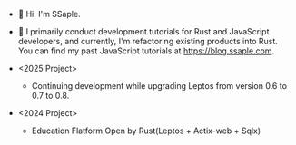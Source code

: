 - 👋 Hi. I'm SSaple.
- 👀 I primarily conduct development tutorials for Rust and JavaScript developers, and currently, I'm refactoring existing products into Rust. You can find my past JavaScript tutorials at https://blog.ssaple.com.
     
- <2025 Project>
  - Continuing development while upgrading Leptos from version 0.6 to 0.7 to 0.8.
- <2024 Project>
  - Education Flatform Open by Rust(Leptos<SSR> + Actix-web + Sqlx)

<!---
sideproject0214/sideproject0214 is a ✨ special ✨ repository because its `README.md` (this file) appears on your GitHub profile.
You can click the Preview link to take a look at your changes.
--->
